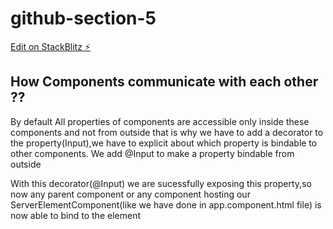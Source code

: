 # github-section-5

[Edit on StackBlitz ⚡️](https://stackblitz.com/edit/github-section-5)

## How Components communicate with each other ??

By default All properties of components are accessible only inside these components and not from outside
that is why we have to add a decorator to the property(Input),we have to explicit about which property 
is bindable to other components.
We add @Input to make a property bindable from outside 

  With this decorator(@Input) we are sucessfully exposing this property,so now any
  parent component or any component hosting our ServerElementComponent(like we
  have done in app.component.html file) is now able to bind to the element
